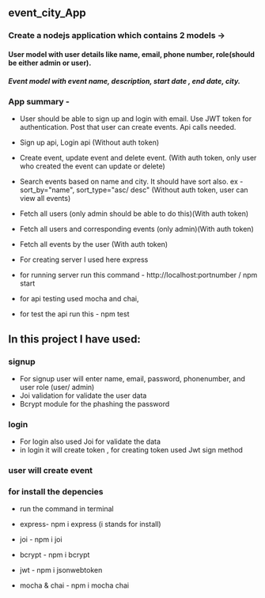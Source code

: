 ## event_city_App 

### Create a nodejs application which contains 2 models -> 
#### User model with user details like name, email, phone number, role(should be either admin or user).
##### Event model with event name, description, start date , end date, city.

### App summary - 

- User should be able to sign up and login with email. Use JWT token for authentication. Post that user  can create events. Api calls needed.

- Sign up api, Login api (Without auth token) 
- Create event, update event and delete event. (With auth token, only user who created the event can    update or delete) 
- Search events based on name and city. It should have sort also. ex - sort_by="name", sort_type="asc/   desc" (Without auth token, user can view all events)  
- Fetch all users (only admin should be able to do this)(With auth token) 
- Fetch all users and corresponding events (only admin)(With auth token) 
- Fetch all events by the user (With auth token) 

- For creating server I used here express
- for running server run this command - http://localhost:portnumber / npm start
- for api testing used mocha and chai,
- for test the api run this - npm test

## In this project I have used:
### signup

-  For signup user will enter name, email, password, phonenumber, and user role (user/ admin)
-  Joi validation for validate the user data
-  Bcrypt module for  the phashing the password

### login 

- For login also used Joi for validate the data
- in login it will create token , for creating token used Jwt sign method

### user will create event 


### for install the depencies

- run the command in terminal 

- express- npm i express    (i stands for install)
- joi - npm i joi 
- bcrypt - npm i bcrypt
- jwt - npm i jsonwebtoken
- mocha & chai - npm i mocha chai 